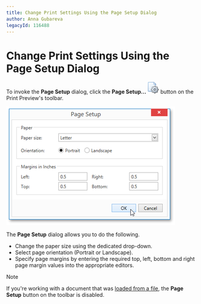 ```yaml
---
title: Change Print Settings Using the Page Setup Dialog
author: Anna Gubareva
legacyId: 116488
---
```

# Change Print Settings Using the Page Setup Dialog
To invoke the **Page Setup** dialog, click the **Page Setup...** ![WPFDesigner_PreviewToolbar_PageSetup](../../../../images/img120174.png) button on the Print Preview's toolbar.

![EUD_WpfPrintPreview_PageSetupDialog](../../../../images/img124038.png)

The **Page Setup** dialog allows you to do the following.
* Change the paper size using the dedicated drop-down.
* Select page orientation (Portrait or Landscape).
* Specify page margins by entering the required top, left, bottom and right page margin values into the appropriate editors.

> [!NOTE]
> If you're working with a document that was [loaded from a file](../file-management/load-a-print-preview-from-a-file.md), the **Page Setup** button on the toolbar is disabled.